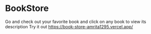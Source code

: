 # BookStore
Go and check out your favorite book and click on any book to view its description
Try it out 
https://book-store-amrita1295.vercel.app/
